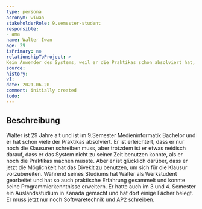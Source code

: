 ```yaml
---
type: persona
acronym: wIwan
stakeholderRole: 9.semester-student
responsible:
- ama
name: Walter Iwan
age: 29
isPrimary: no
relationshipToProject: >
Kein Anwender des Systems, weil er die Praktikas schon absolviert hat, aber er ist etwas enttäuscht, dass es so ein System nicht damals schon gegeben hat.
source:
history:
v1:
date: 2021-06-20
comment: initially created
todo:
---
```


## Beschreibung
Walter ist 29 Jahre alt und ist im 9.Semester Medieninformatik Bachelor und er hat schon viele der Praktikas absolviert. 
Er ist erleichtert, dass er nur noch die Klausuren schreiben muss, aber trotzdem ist er etwas neidisch darauf, dass er das System nicht zu seiner Zeit benutzen konnte, als er noch die Praktikas machen musste. 
Aber er ist glücklich darüber, dass er jetzt die Möglichkeit hat das Divekit zu benutzen, um sich für die Klausur vorzubereiten. 
Während seines Studiums hat Walter als Werkstudent gearbeitet und hat so auch praktische Erfahrung gesammelt und konnte seine Programmierkenntnisse erweitern. 
Er hatte auch im 3 und 4. Semester ein Auslandsstudium in Kanada gemacht und hat dort einige Fächer belegt. Er muss jetzt nur noch Softwaretechnik und AP2 schreiben.   